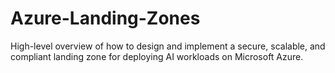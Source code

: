 # Azure-Landing-Zones
High-level overview of how to design and implement a secure, scalable, and compliant landing zone for deploying AI workloads on Microsoft Azure.

